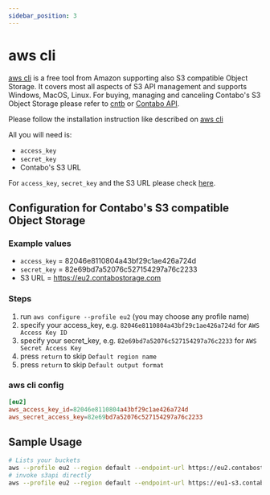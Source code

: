 ```yaml
---
sidebar_position: 3
---
```


# aws cli

[aws cli](https://aws.amazon.com/cli/) is a free tool from Amazon supporting also S3 compatible Object Storage. It covers most all aspects of S3 API management and supports Windows, MacOS, Linux. For buying, managing and canceling Contabo's S3 Object Storage please refer to [cntb](https://github.com/contabo/cntb) or [Contabo API](https://api.contabo.com/).

Please follow the installation instruction like described on [aws cli](https://aws.amazon.com/cli/)

All you will need is:

* `access_key`
* `secret_key`
* Contabo's S3 URL

For `access_key`, `secret_key` and the S3 URL please check [here](/docs/products/Object-Storage/s3-connection-settings).

## Configuration for Contabo's S3 compatible Object Storage

### Example values

* `access_key` = 82046e8110804a43bf29c1ae426a724d
* `secret_key` = 82e69bd7a52076c527154297a76c2233
* S3 URL = https://eu2.contabostorage.com

### Steps

1. run `aws configure --profile eu2` (you may choose any profile name)
2. specify your access_key, e.g. `82046e8110804a43bf29c1ae426a724d` for `AWS Access Key ID`
3. specify your secret_key, e.g. `82e69bd7a52076c527154297a76c2233` for `AWS Secret Access Key`
4. press `return` to skip `Default region name`
5. press `return` to skip `Default output format`

### aws cli config

```conf
[eu2]
aws_access_key_id=82046e8110804a43bf29c1ae426a724d
aws_secret_access_key=82e69bd7a52076c527154297a76c2233
```

## Sample Usage

```bash
# Lists your buckets
aws --profile eu2 --region default --endpoint-url https://eu2.contabostorage.com s3 ls
# invoke s3api directly
aws --profile eu2 --region default --endpoint-url https://eu1-s3.contabo.com s3api get-bucket-policy --bucket test
```
